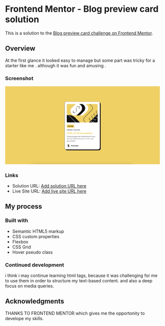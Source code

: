 # Frontend Mentor - Blog preview card solution

This is a solution to the [Blog preview card challenge on Frontend Mentor](https://www.frontendmentor.io/challenges/blog-preview-card-ckPaj01IcS). 


## Overview

At the first glance it looked easy to manage but some part was tricky for a starter like me . although it was fun and amusing . 


### Screenshot

![blog card preview](./assets/images/blog_card_preview.png)


### Links

- Solution URL: [Add solution URL here](https://your-solution-url.com)
- Live Site URL: [Add live site URL here](https://ryichi0.github.io/blog-card-review/)

## My process

### Built with

- Semantic HTML5 markup
- CSS custom properties
- Flexbox
- CSS Grid
- Hover pseudo class



### Continued development

i think i may continue learning html tags, because it was challenging for me to use them in order to structure my text-based content.
and also a deep focus on media queries.


## Acknowledgments

THANKS TO FRONTEND MENTOR  which gives me the opportonity to develope my skills.
